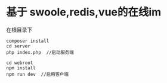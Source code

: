 基于 swoole,redis,vue的在线im
===
在根目录下
```
composer install
cd server
php index.php  //启动服务端

cd webroot
npm install
npm run dev  //启用客户端
```